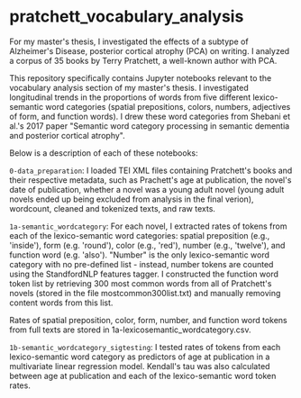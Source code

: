 # pratchett_vocabulary_analysis
For my master's thesis, I investigated the effects of a subtype of Alzheimer's Disease, posterior cortical atrophy (PCA) on writing. I analyzed a corpus of 35 books by Terry Pratchett, a well-known author with PCA. 

This repository specifically contains Jupyter notebooks relevant to the vocabulary analysis section of my master's thesis. I investigated longitudinal trends in the proportions of words from five different lexico-semantic word categories (spatial prepositions, colors, numbers, adjectives of form, and function words). I drew these word categories from Shebani et al.'s 2017 paper "Semantic word category processing in semantic dementia and posterior cortical atrophy". 

 Below is a description of each of these notebooks:

`0-data_preparation`: I loaded TEI XML files containing Pratchett's books and their respective metadata, such as Prachett's age at publication, the novel's date of publication, whether a novel was a young adult novel (young adult novels ended up being excluded from analysis in the final verion), wordcount, cleaned and tokenized texts, and raw texts.

`1a-semantic_wordcategory`: For each novel, I extracted rates of tokens from each of the lexico-semantic word categories: spatial preposition (e.g., 'inside'), form (e.g. 'round'), color (e.g., 'red'), number (e.g., 'twelve'), and function word (e.g. 'also'). "Number" is the only lexico-semantic word category with no pre-defined list - instead, number tokens are counted using the StandfordNLP features tagger. I constructed the function word token list by retrieving 300 most common words from all of Pratchett's novels (stored in the file mostcommon300list.txt) and manually removing content words from this list.

Rates of spatial preposition, color, form, number, and function word tokens from full texts are stored in 1a-lexicosemantic_wordcategory.csv.

`1b-semantic_wordcategory_sigtesting`: I tested rates of tokens from each lexico-semantic word category as predictors of age at publication in a multivariate linear regression model. Kendall's tau was also calculated between age at publication and each of the lexico-semantic word token rates.
